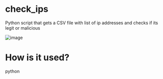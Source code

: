 # check_ips
Python script that gets a CSV file with list of ip addresses and checks if its legit or malicious

![image](https://github.com/hoodini/check_ips/assets/48050809/aea9899a-1f1d-4196-88e3-aa9d2099d712)

# How is it used?
python <script> <path_to_csv_file>

# what will be the output?
for each IP Address in the CSV file, an API call will be made to AbuseIP. The output will be a CSV report indicates if an IP is malicious or not, and it will be also be presented in the terminal.
  
# Do i need to set up something?
Yes, you need to put your Abuse IP API Key in order for this script to work.
  
Enjoy!
yuval@hackit.co.il
